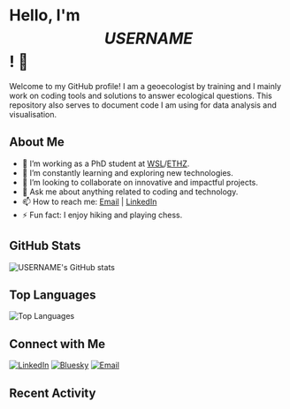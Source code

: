 # Hello, I'm $$USERNAME$$! 👋

Welcome to my GitHub profile! I am a geoecologist by training and I mainly work on coding tools and solutions to answer ecological questions. This repository also serves to document code I am using for data analysis and visualisation.

## About Me

- 🔭 I’m working as a PhD student at [WSL](https://www.wsl.ch/en/staff/poppman/)/[ETHZ](https://usys.ethz.ch/en/).
- 🌱 I’m constantly learning and exploring new technologies.
- 👯 I’m looking to collaborate on innovative and impactful projects.
- 💬 Ask me about anything related to coding and technology.
- 📫 How to reach me: [Email](mailto:mapopp@ethz.ch) | [LinkedIn](https://www.linkedin.com/in/manuel-richard-popp/)
- ⚡ Fun fact: I enjoy hiking and playing chess.

## GitHub Stats

![$$USERNAME$$'s GitHub stats](https://github-readme-stats.vercel.app/api?username=$$USERNAME$$&show_icons=true&theme=radical)

## Top Languages

![Top Languages](https://github-readme-stats.vercel.app/api/top-langs/?username=$$USERNAME$$&layout=compact&theme=radical)

## Connect with Me

[![LinkedIn](https://img.shields.io/badge/LinkedIn-Blue?logo=linkedin&logoColor=white)](https://www.linkedin.com/in/manuel-richard-popp/)
[![Bluesky](https://img.shields.io/badge/Twitter-Blue?logo=twitter&logoColor=white)](https://bsky.app/profile/manupopp.bsky.social)
[![Email](https://img.shields.io/badge/Email-D14836?logo=gmail&logoColor=white)](mailto:mapopp@ethz.ch)

## Recent Activity

<!--START_SECTION:activity-->
<!--END_SECTION:activity-->
